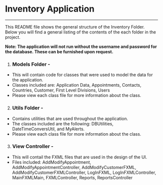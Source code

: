 # Inventory Application
***
<p>This README file shows the general structure of the Inventory Folder.  Below you will find a general listing of the contents of the each folder in the project.
</p> 
<b>Note: The application will not run without the username and password for the database.  These can be furnished upon request.</b>

1. ### Models Folder - 
 * This will contain code for classes that were used to model the data for the application.
 * Classes included are: Application Data, Appointments, Contacts, Countries, Customer, First Level Divisions, Users
 * Please view each class file for more information about the class.
2. ### Utils Folder -
 *  Contains utilities that are used throughout the application.
 *  The classes included are the following: DBUtilities, DateTimeConversUtil, and MyAlerts. 
 *  Please view each class file for more information about the class.
3. ### View Controller -
 * This will contail the FXML files that are used in the design of the UI.
 *  Files included: AddModifyAppointment, AddModifyAppointmentController, AddModifyCustomerFXML, AddModifyCustomerFXMLController, LogInFXML, LogInFXMLController, MainFXMLMain, FXMLController, Reports, ReportsController
